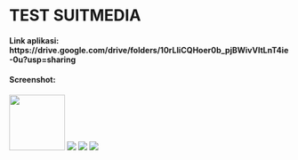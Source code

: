 # TEST SUITMEDIA
<h4>Link aplikasi: https://drive.google.com/drive/folders/10rLIiCQHoer0b_pjBWivVltLnT4ie-0u?usp=sharing</h4>
<h4>Screenshot: </h4>
<img height="100px" src="https://firebasestorage.googleapis.com/v0/b/breadify-a4a04.appspot.com/o/Screenshot_20220707-202555.png?alt=media&token=0769effa-986d-418a-95e2-4720dce780a2">
<img src="https://firebasestorage.googleapis.com/v0/b/breadify-a4a04.appspot.com/o/Screenshot_20220707-202558.png?alt=media&token=612055ff-271b-429a-bf86-7ea337752c3c">
<img src="https://firebasestorage.googleapis.com/v0/b/breadify-a4a04.appspot.com/o/Screenshot_20220707-202601.png?alt=media&token=a57037c8-386b-4698-bad7-f6f940b7fa0d">
<img src="https://firebasestorage.googleapis.com/v0/b/breadify-a4a04.appspot.com/o/Screenshot_20220707-202604.png?alt=media&token=922a53af-d18b-4de3-9d42-66649d12c71e">

